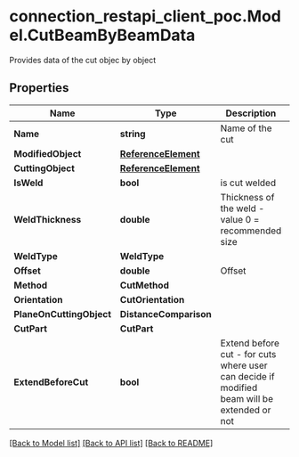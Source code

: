 # connection_restapi_client_poc.Model.CutBeamByBeamData
Provides data of the cut objec by object

## Properties

Name | Type | Description | Notes
------------ | ------------- | ------------- | -------------
**Name** | **string** | Name of the cut | [optional] 
**ModifiedObject** | [**ReferenceElement**](ReferenceElement.md) |  | [optional] 
**CuttingObject** | [**ReferenceElement**](ReferenceElement.md) |  | [optional] 
**IsWeld** | **bool** | is cut welded | [optional] 
**WeldThickness** | **double** | Thickness of the weld - value 0 &#x3D; recommended size | [optional] 
**WeldType** | **WeldType** |  | [optional] 
**Offset** | **double** | Offset | [optional] 
**Method** | **CutMethod** |  | [optional] 
**Orientation** | **CutOrientation** |  | [optional] 
**PlaneOnCuttingObject** | **DistanceComparison** |  | [optional] 
**CutPart** | **CutPart** |  | [optional] 
**ExtendBeforeCut** | **bool** | Extend before cut - for cuts where user can decide if modified beam will be extended or not | [optional] 

[[Back to Model list]](../README.md#documentation-for-models) [[Back to API list]](../README.md#documentation-for-api-endpoints) [[Back to README]](../README.md)

